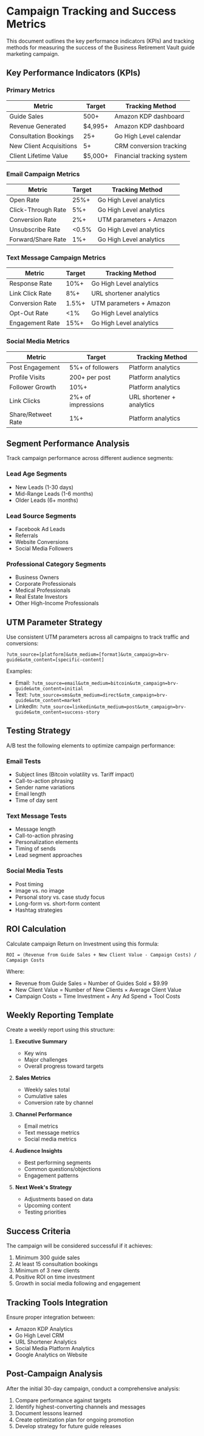 # Campaign Tracking and Success Metrics

This document outlines the key performance indicators (KPIs) and tracking methods for measuring the success of the Business Retirement Vault guide marketing campaign.

## Key Performance Indicators (KPIs)

### Primary Metrics

| Metric | Target | Tracking Method |
|--------|--------|----------------|
| Guide Sales | 500+ | Amazon KDP dashboard |
| Revenue Generated | $4,995+ | Amazon KDP dashboard |
| Consultation Bookings | 25+ | Go High Level calendar |
| New Client Acquisitions | 5+ | CRM conversion tracking |
| Client Lifetime Value | $5,000+ | Financial tracking system |

### Email Campaign Metrics

| Metric | Target | Tracking Method |
|--------|--------|----------------|
| Open Rate | 25%+ | Go High Level analytics |
| Click-Through Rate | 5%+ | Go High Level analytics |
| Conversion Rate | 2%+ | UTM parameters + Amazon |
| Unsubscribe Rate | <0.5% | Go High Level analytics |
| Forward/Share Rate | 1%+ | Go High Level analytics |

### Text Message Campaign Metrics

| Metric | Target | Tracking Method |
|--------|--------|----------------|
| Response Rate | 10%+ | Go High Level analytics |
| Link Click Rate | 8%+ | URL shortener analytics |
| Conversion Rate | 1.5%+ | UTM parameters + Amazon |
| Opt-Out Rate | <1% | Go High Level analytics |
| Engagement Rate | 15%+ | Go High Level analytics |

### Social Media Metrics

| Metric | Target | Tracking Method |
|--------|--------|----------------|
| Post Engagement | 5%+ of followers | Platform analytics |
| Profile Visits | 200+ per post | Platform analytics |
| Follower Growth | 10%+ | Platform analytics |
| Link Clicks | 2%+ of impressions | URL shortener + analytics |
| Share/Retweet Rate | 1%+ | Platform analytics |

## Segment Performance Analysis

Track campaign performance across different audience segments:

### Lead Age Segments
- New Leads (1-30 days)
- Mid-Range Leads (1-6 months)
- Older Leads (6+ months)

### Lead Source Segments
- Facebook Ad Leads
- Referrals
- Website Conversions
- Social Media Followers

### Professional Category Segments
- Business Owners
- Corporate Professionals
- Medical Professionals
- Real Estate Investors
- Other High-Income Professionals

## UTM Parameter Strategy

Use consistent UTM parameters across all campaigns to track traffic and conversions:

```
?utm_source=[platform]&utm_medium=[format]&utm_campaign=brv-guide&utm_content=[specific-content]
```

Examples:
- Email: `?utm_source=email&utm_medium=bitcoin&utm_campaign=brv-guide&utm_content=initial`
- Text: `?utm_source=sms&utm_medium=direct&utm_campaign=brv-guide&utm_content=market`
- LinkedIn: `?utm_source=linkedin&utm_medium=post&utm_campaign=brv-guide&utm_content=success-story`

## Testing Strategy

A/B test the following elements to optimize campaign performance:

### Email Tests
- Subject lines (Bitcoin volatility vs. Tariff impact)
- Call-to-action phrasing
- Sender name variations
- Email length
- Time of day sent

### Text Message Tests
- Message length
- Call-to-action phrasing
- Personalization elements
- Timing of sends
- Lead segment approaches

### Social Media Tests
- Post timing
- Image vs. no image
- Personal story vs. case study focus
- Long-form vs. short-form content
- Hashtag strategies

## ROI Calculation

Calculate campaign Return on Investment using this formula:

```
ROI = (Revenue from Guide Sales + New Client Value - Campaign Costs) / Campaign Costs
```

Where:
- Revenue from Guide Sales = Number of Guides Sold × $9.99
- New Client Value = Number of New Clients × Average Client Value
- Campaign Costs = Time Investment + Any Ad Spend + Tool Costs

## Weekly Reporting Template

Create a weekly report using this structure:

1. **Executive Summary**
   - Key wins
   - Major challenges
   - Overall progress toward targets

2. **Sales Metrics**
   - Weekly sales total
   - Cumulative sales
   - Conversion rate by channel

3. **Channel Performance**
   - Email metrics
   - Text message metrics
   - Social media metrics

4. **Audience Insights**
   - Best performing segments
   - Common questions/objections
   - Engagement patterns

5. **Next Week's Strategy**
   - Adjustments based on data
   - Upcoming content
   - Testing priorities

## Success Criteria

The campaign will be considered successful if it achieves:

1. Minimum 300 guide sales
2. At least 15 consultation bookings
3. Minimum of 3 new clients
4. Positive ROI on time investment
5. Growth in social media following and engagement

## Tracking Tools Integration

Ensure proper integration between:
- Amazon KDP Analytics
- Go High Level CRM
- URL Shortener Analytics
- Social Media Platform Analytics
- Google Analytics on Website

## Post-Campaign Analysis

After the initial 30-day campaign, conduct a comprehensive analysis:

1. Compare performance against targets
2. Identify highest-converting channels and messages
3. Document lessons learned
4. Create optimization plan for ongoing promotion
5. Develop strategy for future guide releases